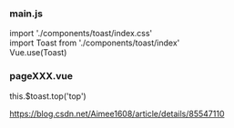 ### main.js
import './components/toast/index.css'  
import Toast from './components/toast/index'  
Vue.use(Toast)

### pageXXX.vue
this.$toast.top('top')

https://blog.csdn.net/Aimee1608/article/details/85547110
